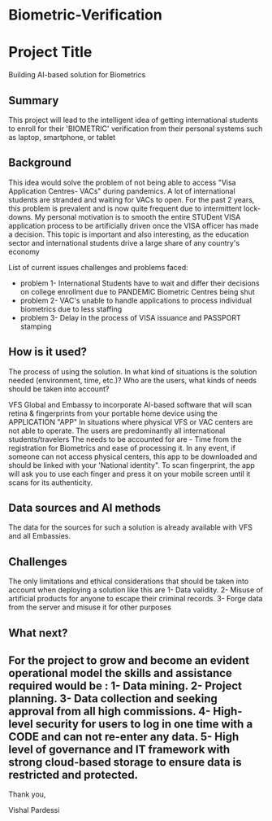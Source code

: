 # Biometric-Verification
# Project Title

Building AI-based solution for Biometrics

## Summary

This project will lead to the intelligent idea of getting international students to enroll for their 'BIOMETRIC' verification from their personal systems such as laptop, smartphone, or  tablet


## Background

This idea would solve the problem of not being able to access "Visa Application Centres- VACs" during pandemics. A lot of international students are stranded and waiting for VACs to open. For the past 2 years, this problem is prevalent and is now quite frequent due to intermittent lock-downs. My personal motivation is to smooth the entire STUDent VISA application process to be artificially driven once the VISA officer has made a decision. This topic is important and also interesting, as the education sector and international students drive a large share of any country's economy

List of current issues challenges and problems faced:
* problem 1- International Students have to wait and differ their decisions on college enrollment due to PANDEMIC Biometric Centres being shut 
* problem 2- VAC's unable to handle applications to process individual biometrics due to less staffing
* problem 3- Delay in the process of VISA issuance and PASSPORT stamping


## How is it used?

The process of using the solution. In what kind of situations is the solution needed (environment, time, etc.)? Who are the users, what kinds of needs should be taken into account?

VFS Global and Embassy to incorporate AI-based software that will scan retina & fingerprints from your portable home device using the APPLICATION "APP"
In situations where physical VFS or VAC centers are not able to operate.
The users are predominantly all international students/travelers
The needs to be accounted for are - Time from the registration for Biometrics and ease of processing it.
In any event, if someone can not access physical centers, this app to be downloaded and should be linked with your 'National identity".
To scan fingerprint, the app will ask you to use each finger and press it on your mobile screen until it scans for its authenticity.

## Data sources and AI methods
The data for the sources for such a solution is already available with VFS and all Embassies.
## Challenges

The only limitations and ethical considerations that should be taken into account when deploying a solution like this are 
1- Data validity.
2- Misuse of artificial products for anyone to escape their criminal records.
3- Forge data from the server and misuse it for other purposes

## What next?

For the project to grow and become an evident operational model the skills and assistance required would be :
1- Data mining.
2- Project planning.
3- Data collection and seeking approval from all high commissions.
4- High-level security for users to log in one time with a CODE and can not re-enter any data.
5- High level of governance and IT framework with strong cloud-based storage to ensure data is restricted and protected.
-- 

Thank you,

Vishal Pardessi
